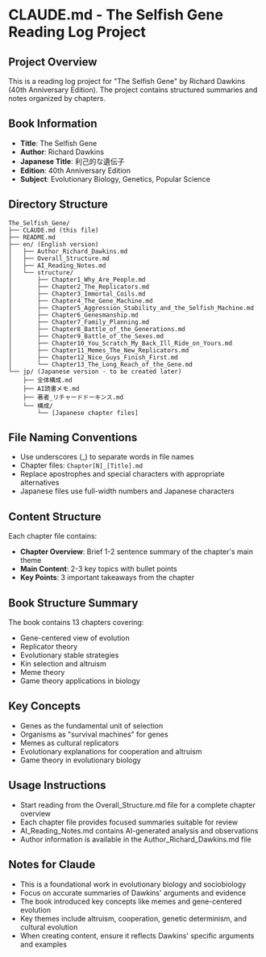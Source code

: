 # CLAUDE.md - The Selfish Gene Reading Log Project

## Project Overview
This is a reading log project for "The Selfish Gene" by Richard Dawkins (40th Anniversary Edition). The project contains structured summaries and notes organized by chapters.

## Book Information
- **Title**: The Selfish Gene
- **Author**: Richard Dawkins
- **Japanese Title**: 利己的な遺伝子
- **Edition**: 40th Anniversary Edition
- **Subject**: Evolutionary Biology, Genetics, Popular Science

## Directory Structure
```
The_Selfish_Gene/
├── CLAUDE.md (this file)
├── README.md
├── en/ (English version)
│   ├── Author_Richard_Dawkins.md
│   ├── Overall_Structure.md
│   ├── AI_Reading_Notes.md
│   └── structure/
│       ├── Chapter1_Why_Are_People.md
│       ├── Chapter2_The_Replicators.md
│       ├── Chapter3_Immortal_Coils.md
│       ├── Chapter4_The_Gene_Machine.md
│       ├── Chapter5_Aggression_Stability_and_the_Selfish_Machine.md
│       ├── Chapter6_Genesmanship.md
│       ├── Chapter7_Family_Planning.md
│       ├── Chapter8_Battle_of_the_Generations.md
│       ├── Chapter9_Battle_of_the_Sexes.md
│       ├── Chapter10_You_Scratch_My_Back_Ill_Ride_on_Yours.md
│       ├── Chapter11_Memes_The_New_Replicators.md
│       ├── Chapter12_Nice_Guys_Finish_First.md
│       └── Chapter13_The_Long_Reach_of_the_Gene.md
└── jp/ (Japanese version - to be created later)
    ├── 全体構成.md
    ├── AI読書メモ.md
    ├── 著者_リチャードドーキンス.md
    └── 構成/
        └── [Japanese chapter files]
```

## File Naming Conventions
- Use underscores (_) to separate words in file names
- Chapter files: `Chapter[N]_[Title].md`
- Replace apostrophes and special characters with appropriate alternatives
- Japanese files use full-width numbers and Japanese characters

## Content Structure
Each chapter file contains:
- **Chapter Overview**: Brief 1-2 sentence summary of the chapter's main theme
- **Main Content**: 2-3 key topics with bullet points
- **Key Points**: 3 important takeaways from the chapter

## Book Structure Summary
The book contains 13 chapters covering:
- Gene-centered view of evolution
- Replicator theory
- Evolutionary stable strategies
- Kin selection and altruism
- Meme theory
- Game theory applications in biology

## Key Concepts
- Genes as the fundamental unit of selection
- Organisms as "survival machines" for genes
- Memes as cultural replicators
- Evolutionary explanations for cooperation and altruism
- Game theory in evolutionary biology

## Usage Instructions
- Start reading from the Overall_Structure.md file for a complete chapter overview
- Each chapter file provides focused summaries suitable for review
- AI_Reading_Notes.md contains AI-generated analysis and observations
- Author information is available in the Author_Richard_Dawkins.md file

## Notes for Claude
- This is a foundational work in evolutionary biology and sociobiology
- Focus on accurate summaries of Dawkins' arguments and evidence
- The book introduced key concepts like memes and gene-centered evolution
- Key themes include altruism, cooperation, genetic determinism, and cultural evolution
- When creating content, ensure it reflects Dawkins' specific arguments and examples